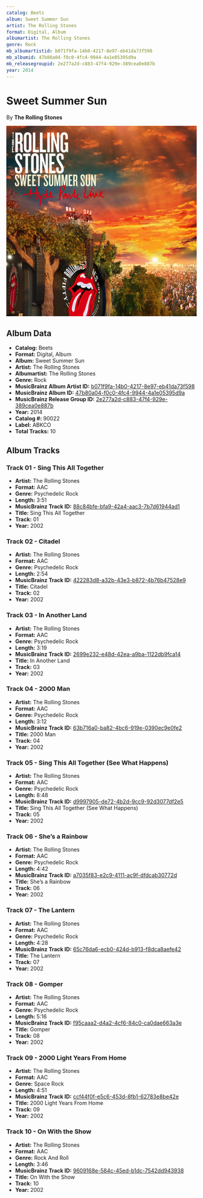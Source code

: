 ```yaml
---
catalog: Beets
album: Sweet Summer Sun
artist: The Rolling Stones
format: Digital, Album
albumartist: The Rolling Stones
genre: Rock
mb_albumartistid: b071f9fa-14b0-4217-8e97-eb41da73f598
mb_albumid: 47b80a04-f0c0-4fc4-9944-4a1e05395d9a
mb_releasegroupid: 2e277a2d-c883-47f4-929e-389cea0e887b
year: 2014
---
```


# Sweet Summer Sun

By **The Rolling Stones**

![](../../assets/beetscovers/The_Rolling_Stones-Sweet_Summer_Sun.png)

## Album Data

- **Catalog:** Beets
- **Format:** Digital, Album
- **Album:** Sweet Summer Sun
- **Artist:** The Rolling Stones
- **Albumartist:** The Rolling Stones
- **Genre:** Rock
- **MusicBrainz Album Artist ID:** [b071f9fa-14b0-4217-8e97-eb41da73f598](https://musicbrainz.org/artist/b071f9fa-14b0-4217-8e97-eb41da73f598)
- **MusicBrainz Album ID:** [47b80a04-f0c0-4fc4-9944-4a1e05395d9a](https://musicbrainz.org/release/47b80a04-f0c0-4fc4-9944-4a1e05395d9a)
- **MusicBrainz Release Group ID:** [2e277a2d-c883-47f4-929e-389cea0e887b](https://musicbrainz.org/release-group/2e277a2d-c883-47f4-929e-389cea0e887b)
- **Year:** 2014
- **Catalog #:** 90022
- **Label:** ABKCO
- **Total Tracks:** 10

## Album Tracks

### Track 01 - Sing This All Together

- **Artist:** The Rolling Stones
- **Format:** AAC
- **Genre:** Psychedelic Rock
- **Length:** 3:51
- **MusicBrainz Track ID:** [88c84bfe-bfa9-42a4-aac3-7b7d61944ad1](https://musicbrainz.org/recording/88c84bfe-bfa9-42a4-aac3-7b7d61944ad1)
- **Title:** Sing This All Together
- **Track:** 01
- **Year:** 2002

### Track 02 - Citadel

- **Artist:** The Rolling Stones
- **Format:** AAC
- **Genre:** Psychedelic Rock
- **Length:** 2:54
- **MusicBrainz Track ID:** [422283d8-a32b-43e3-b872-4b76b47528e9](https://musicbrainz.org/recording/422283d8-a32b-43e3-b872-4b76b47528e9)
- **Title:** Citadel
- **Track:** 02
- **Year:** 2002

### Track 03 - In Another Land

- **Artist:** The Rolling Stones
- **Format:** AAC
- **Genre:** Psychedelic Rock
- **Length:** 3:19
- **MusicBrainz Track ID:** [2699e232-e48d-42ea-a9ba-1122db9fca14](https://musicbrainz.org/recording/2699e232-e48d-42ea-a9ba-1122db9fca14)
- **Title:** In Another Land
- **Track:** 03
- **Year:** 2002

### Track 04 - 2000 Man

- **Artist:** The Rolling Stones
- **Format:** AAC
- **Genre:** Psychedelic Rock
- **Length:** 3:12
- **MusicBrainz Track ID:** [63b716a0-ba82-4bc6-919e-0390ec9e0fe2](https://musicbrainz.org/recording/63b716a0-ba82-4bc6-919e-0390ec9e0fe2)
- **Title:** 2000 Man
- **Track:** 04
- **Year:** 2002

### Track 05 - Sing This All Together (See What Happens)

- **Artist:** The Rolling Stones
- **Format:** AAC
- **Genre:** Psychedelic Rock
- **Length:** 8:48
- **MusicBrainz Track ID:** [d9997905-de72-4b2d-9cc9-92d3077df2e5](https://musicbrainz.org/recording/d9997905-de72-4b2d-9cc9-92d3077df2e5)
- **Title:** Sing This All Together (See What Happens)
- **Track:** 05
- **Year:** 2002

### Track 06 - She’s a Rainbow

- **Artist:** The Rolling Stones
- **Format:** AAC
- **Genre:** Psychedelic Rock
- **Length:** 4:42
- **MusicBrainz Track ID:** [a7035f83-e2c9-4111-ac9f-dfdcab30772d](https://musicbrainz.org/recording/a7035f83-e2c9-4111-ac9f-dfdcab30772d)
- **Title:** She’s a Rainbow
- **Track:** 06
- **Year:** 2002

### Track 07 - The Lantern

- **Artist:** The Rolling Stones
- **Format:** AAC
- **Genre:** Psychedelic Rock
- **Length:** 4:28
- **MusicBrainz Track ID:** [65c76da6-ecb0-424d-b913-f8dca8aefe42](https://musicbrainz.org/recording/65c76da6-ecb0-424d-b913-f8dca8aefe42)
- **Title:** The Lantern
- **Track:** 07
- **Year:** 2002

### Track 08 - Gomper

- **Artist:** The Rolling Stones
- **Format:** AAC
- **Genre:** Psychedelic Rock
- **Length:** 5:16
- **MusicBrainz Track ID:** [f95caaa2-d4a2-4cf6-84c0-ca0dae663a3e](https://musicbrainz.org/recording/f95caaa2-d4a2-4cf6-84c0-ca0dae663a3e)
- **Title:** Gomper
- **Track:** 08
- **Year:** 2002

### Track 09 - 2000 Light Years From Home

- **Artist:** The Rolling Stones
- **Format:** AAC
- **Genre:** Space Rock
- **Length:** 4:51
- **MusicBrainz Track ID:** [ccf44f0f-e5c6-453d-8fb1-62783e8be42e](https://musicbrainz.org/recording/ccf44f0f-e5c6-453d-8fb1-62783e8be42e)
- **Title:** 2000 Light Years From Home
- **Track:** 09
- **Year:** 2002

### Track 10 - On With the Show

- **Artist:** The Rolling Stones
- **Format:** AAC
- **Genre:** Rock And Roll
- **Length:** 3:46
- **MusicBrainz Track ID:** [9609168e-584c-45ed-b1dc-7542dd943938](https://musicbrainz.org/recording/9609168e-584c-45ed-b1dc-7542dd943938)
- **Title:** On With the Show
- **Track:** 10
- **Year:** 2002

